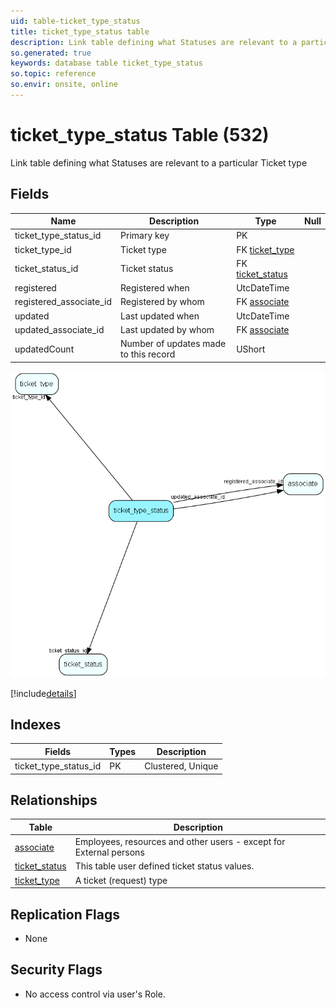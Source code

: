 ```yaml
---
uid: table-ticket_type_status
title: ticket_type_status table
description: Link table defining what Statuses are relevant to a particular Ticket type
so.generated: true
keywords: database table ticket_type_status
so.topic: reference
so.envir: onsite, online
---
```


# ticket\_type\_status Table (532)

Link table defining what Statuses are relevant to a particular Ticket type

## Fields

| Name | Description | Type | Null |
|------|-------------|------|:----:|
|ticket\_type\_status\_id|Primary key|PK| |
|ticket\_type\_id|Ticket type |FK [ticket_type](ticket-type.md)| |
|ticket\_status\_id|Ticket status|FK [ticket_status](ticket-status.md)| |
|registered|Registered when|UtcDateTime| |
|registered\_associate\_id|Registered by whom|FK [associate](associate.md)| |
|updated|Last updated when|UtcDateTime| |
|updated\_associate\_id|Last updated by whom|FK [associate](associate.md)| |
|updatedCount|Number of updates made to this record|UShort| |


![ticket_type_status table relationship diagram](./media/ticket_type_status.png)

[!include[details](./includes/ticket-type-status.md)]

## Indexes

| Fields | Types | Description |
|--------|-------|-------------|
|ticket\_type\_status\_id |PK |Clustered, Unique |

## Relationships

| Table|  Description |
|------|-------------|
|[associate](associate.md)  |Employees, resources and other users - except for External persons |
|[ticket\_status](ticket-status.md)  |This table user defined ticket status values. |
|[ticket\_type](ticket-type.md)  |A ticket (request) type |


## Replication Flags

* None

## Security Flags

* No access control via user's Role.


